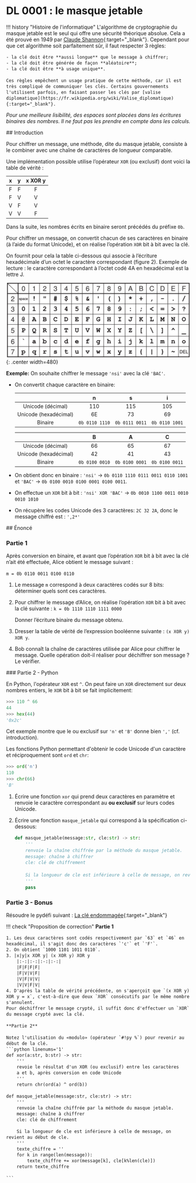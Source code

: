 # DL 0001 : le masque jetable

!!! history "Histoire de l'informatique"
    L'algorithme de cryptographie du masque jetable est le seul qui offre une sécurité théorique absolue. Cela a été prouvé en 1949 par [Claude Shannon](https://fr.wikipedia.org/wiki/Claude_Shannon){:target="_blank"}. Cependant pour que cet algorithme soit parfaitement sûr, il faut respecter 3 règles:

    - la clé doit être **aussi longue** que le message à chiffrer;
    - la clé doit être générée de façon **aléatoire**;
    - la clé doit être **à usage unique**.

    Ces règles empêchent un usage pratique de cette méthode, car il est très compliqué de communiquer les clés. Certains gouvernements l'utilisent parfois, en faisant passer les clés par [valise diplomatique](https://fr.wikipedia.org/wiki/Valise_diplomatique){:target="_blank"}.


*Pour une meilleure lisibilité, des espaces sont placées dans les écritures binaires des nombres. Il ne faut pas les prendre en compte dans les calculs.*

## Introduction

Pour chiffrer un message, une méthode, dite du masque jetable, consiste à le combiner avec une chaîne de caractères de longueur comparable.

Une implémentation possible utilise l’opérateur `XOR` (ou exclusif) dont voici la table de vérité :

|x|y|x XOR y|
|:-:|:-:|:-:|
|F|F|F|
|F|V|V|
|V|F|V|
|V|V|F|

Dans la suite, les nombres écrits en binaire seront précédés du préfixe `0b`.

Pour chiffrer un message, on convertit chacun de ses caractères en binaire (à l’aide du format Unicode), et on réalise l’opération `XOR` bit à bit avec la clé.

On fournit pour cela la table ci-dessous qui associe à l’écriture hexadécimale
d’un octet le caractère correspondant (figure 2). Exemple de lecture : le caractère
correspondant à l’octet codé 4A en hexadécimal est la lettre J.

![](../images/unicode.png){: .center width=480} 

**Exemple:** On souhaite chiffrer le message `'nsi'` avec la clé `'BAC'`.

* On convertit chaque caractère en binaire:

    ||n|s|i|
    |:-:|:-:|:-:|:-:|
    |Unicode (décimal) |110|115|105|
    |Unicode (hexadécimal) |6E|73|69|
    |Binaire| `0b 0110 1110` | `0b 0111 0011` | `0b 0110 1001`|

    ||B|A|C|
    |:-:|:-:|:-:|:-:|
    |Unicode (décimal) |66|65|67|
    |Unicode (hexadécimal) |42|41|43|
    |Binaire|`0b 0100 0010`|`0b 0100 0001`|`0b 0100 0011`|

* On obtient donc en binaire : `'nsi'` → `0b 0110 1110 0111 0011 0110 1001` et `'BAC'` → `0b 0100 0010 0100 0001 0100 0011`.

* On effectue un `XOR` bit à bit : `'nsi' XOR 'BAC'` → `0b 0010 1100 0011 0010 0010 1010`

* On récupère les codes Unicode des 3 caractères: `2C 32 2A`, donc le message chiffré est : `',2*'`

## Énoncé

### Partie 1
Après conversion en binaire, et avant que l’opération `XOR` bit à bit avec la clé n’ait été effectuée, Alice obtient le message suivant :

`m = 0b 0110 0011 0100 0110`

1. Le message `m` correspond à deux caractères codés sur 8 bits: déterminer quels sont ces caractères.

2. Pour chiffrer le message d’Alice, on réalise l’opération `XOR` bit à bit avec la clé suivante :
    `k = 0b 1110 1110 1111 0000`
    
    Donner l’écriture binaire du message obtenu.

3. Dresser la table de vérité de l’expression booléenne suivante : `(x XOR y) XOR y`.

4. Bob connaît la chaîne de caractères utilisée par Alice pour chiffrer le message. Quelle opération doit-il réaliser pour déchiffrer son message ? Le vérifier.

### Partie 2 - Python

En Python, l'opérateur `XOR` est `^`. On peut faire un `XOR` directement sur deux nombres entiers, le `XOR` bit à bit se fait implicitement:

```python
>>> 110 ^ 66
44
>>> hex(44)
'0x2c'
```
Cet exemple montre que le ou exclusif sur `'n'` et `'B'` donne bien `','` (cf. introduction).

Les fonctions Python permettant d'obtenir le code Unicode d'un caractère et réciproquement sont `ord` et `chr`:
```python 
>>> ord('n')
110
>>> chr(66)
'B'
```

1. Écrire une fonction `xor` qui prend deux caractères en paramètre et renvoie le caractère correspondant au **ou exclusif** sur leurs codes Unicode.
2. Écrire une fonction `masque_jetable` qui correspond à la spécification ci-dessous:

    ```python linenums='1'
    def masque_jetable(message:str, cle:str) -> str:
        '''
        renvoie la chaîne chiffrée par la méthode du masque jetable.
        message: chaîne à chiffrer
        cle: clé de chiffrement

        Si la longueur de cle est inférieure à celle de message, on revient au début de cle.
        '''
        pass
    ```

### Partie 3 - Bonus

Résoudre le pydéfi suivant : [La clé endommagée](https://pydefis.callicode.fr/defis/MasqueJetable/txt){:target="_blank"} 



!!! check "Proposition de correction"
    **Partie 1**

    1. Les deux caractères sont codés respectivement par `63` et `46` en hexadécimal, il s'agit donc des caractères `'c'` et `'F'`.
    2. On obtient `1000 1101 1011 0110`.
    3. |x|y|x XOR y| (x XOR y) XOR y
        |:-:|:-:|:-:|:-:|
        |F|F|F|F|
        |F|V|V|F|
        |V|F|V|V|
        |V|V|F|V|
    4. D'après la table de vérité précédente, on s'aperçoit que `(x XOR y) XOR y = x`, c'est-à-dire que deux `XOR` consécutifs par le même nombre s'annulent.
    Pour déchiffrer le message crypté, il suffit donc d'effectuer un `XOR` du message crypté avec la clé.

    **Partie 2**

    Notez l'utilisation du «modulo» (opérateur `#!py %`) pour revenir au début de la clé.
    ```python linenums='1'
    def xor(a:str, b:str) -> str:
        '''
        revoie le résultat d'un XOR (ou exclusif) entre les caractères
        a et b, après conversion en code Unicode
        '''
        return chr(ord(a) ^ ord(b))

    def masque_jetable(message:str, cle:str) -> str:
        '''
        renvoie la chaîne chiffrée par la méthode du masque jetable.
        message: chaîne à chiffrer
        cle: clé de chiffrement

        Si la longueur de cle est inférieure à celle de message, on revient au début de cle.
        '''
        texte_chiffre = ''
        for k in range(len(message)):
            texte_chiffre += xor(message[k], cle[k%len(cle)])
        return texte_chiffre

    ```
    
